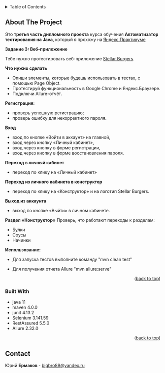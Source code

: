 <!-- TABLE OF CONTENTS -->
<details>
  <summary>Table of Contents</summary>
  <ol>
    <li>
      <a href="#about-the-project">About The Project</a>
      <ul>
        <li><a href="#built-with">Built With</a></li>
      </ul>
    </li>
    <li><a href="#contact">Contact</a></li>
  </ol>
</details>

<!-- ABOUT THE PROJECT -->
## About The Project
Это **третья часть дипломного проекта** курса обучения **Автоматизатор тестирования на Java**, который я прохожу на [Яндекс.Практикуме](https://practicum.yandex.ru/)

**Задание 3: Веб-приложение**

Тебе нужно протестировать веб-приложение [Stellar Burgers](https://stellarburgers.nomoreparties.site/).

**Что нужно сделать**

- Опиши элементы, которые будешь использовать в тестах, с помощью Page Object. 
- Протестируй функциональность в Google Chrome и Яндекс.Браузере.
- Подключи Allure-отчёт. 

**Регистрация:**
- проверь успешную регистрацию;
- проверь ошибку для некорректного пароля.

**Вход**
- вход по кнопке «Войти в аккаунт» на главной,
- вход через кнопку «Личный кабинет»,
- вход через кнопку в форме регистрации,
- вход через кнопку в форме восстановления пароля.

**Переход в личный кабинет**
- переход по клику на «Личный кабинет»

**Переход из личного кабинета в конструктор**
- переход по клику на «Конструктор» и на логотип Stellar Burgers.

**Выход из аккаунта**
- выход по кнопке «Выйти» в личном кабинете.

**Раздел «Конструктор»**
Проверь, что работают переходы к разделам:
- Булки
- Соусы
- Начинки

**Использование:**
 - Для запуска тестов выполните команду "mvn clean test"
   
 - Для получения отчета Allure "mvn allure:serve"

<p align="right">(<a href="#readme-top">back to top</a>)</p>

### Built With

* java 11
* maven 4.0.0
* junit 4.13.2
* Selenium 3.141.59
* RestAssured 5.5.0
* Allure 2.32.0


<p align="right">(<a href="#readme-top">back to top</a>)</p>

<!-- CONTACT -->
## Contact

Юрий **Ермаков** - bigbro89@yandex.ru

 
 
